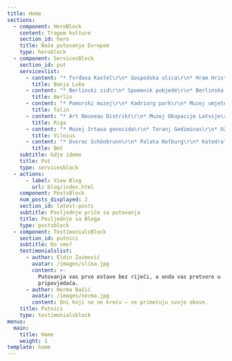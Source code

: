 ```yaml
---
title: Home
sections:
  - component: HeroBlock
    content: Tragom kulture
    section_id: hero
    title: Naše putovanje Evropom
    type: heroblock
  - component: ServicesBlock
    section_id: put
    serviceslist:
      - content: "* Tvrđava Kastel\r\n* Gospodska ulica\r\n* Hram Hrista Spasitelja\r\n* Ferhadija"
        title: Banja Luka
      - content: "* Berlinski zid\r\n* Spomenik pobjede\r\n* Berlinska katedrala\r\n* Židovski muzej \r\n* Njemački parlament – Bundestag\r\n* Branderburška kapija\r\n* Aleksandrov trg i TV toranj\r\n* Muzej Gestapo - Topografija terora\r\n* Checkpoint Charlie"
        title: Berlin
      - content: "* Pomorski muzej\r\n* Kadriorg park\r\n* Muzej umjetnosti KUMU\r\n* Olafova crkva\r\n* Apoteka Gradske vijećnice\r\n* TV Toranj\r\n* Telliskivi Creative City"
        title: Talin
      - content: "* Art Nouveau Distrikt\r\n* Muzej Okupacije Latvije\r\n* Katedrala Rige\r\n* Riški dvorac\r\n* Riga Geto i Muzej Holokausta\r\n* Kuća crnih glavi"
        title: Riga
      - content: "* Muzej žrtava genocida\r\n* Toranj Gediminas\r\n* Užupis\r\n* Vrata zore\r\n* Ulica Literatu\r\n* Frank Zappa Memorial"
        title: Vilnius
      - content: "* Dvorac Schönbrunn\r\n* Palata Hofburg\r\n* Katedrala Svetog Stefana\r\n* Državna opera\r\n* Gradska vijećnica\r\n* Hundertwasserhaus muzej\r\n* Crkva Svetog Petra\r\n* Zabavni park Prater\r\n* Karlov trg"
        title: Beč
    subtitle: Gdje idemo
    title: Put
    type: servicesblock
  - actions:
      - label: View Blog
        url: blog/index.html
    component: PostsBlock
    num_posts_displayed: 2
    section_id: latest-posts
    subtitle: Posljednje priče sa putovanja
    title: Posljednje sa Bloga
    type: postsblock
  - component: TestimonialsBlock
    section_id: putnici
    subtitle: Ko smo?
    testimonialslist:
      - author: Eldin Zaimović
        avatar: /images/slika.jpg
        content: >-
          Putovanja vas prvo ostave bez riječi, a onda vas pretvore u
          pripovjedača.
      - author: Nerma Bašić
        avatar: /images/nerma.jpg
        content: Oni koji se ne kreću – ne primećuju svoje okove.
    title: Putnici
    type: testimonialsblock
menus:
  main:
    title: Home
    weight: 1
template: home
---
```


